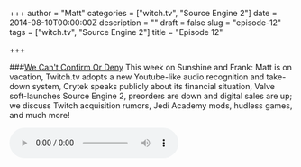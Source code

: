 +++
author = "Matt"
categories = ["witch.tv", "Source Engine 2"]
date = 2014-08-10T00:00:00Z
description = ""
draft = false
slug = "episode-12"
tags = ["witch.tv", "Source Engine 2"]
title = "Episode 12"

+++

###[We Can't Confirm Or Deny](http://files.podcast.geeksinprogress.com/files/podcasts/1/s01e12_WeCantConfirmOrDeny.mp3)
This week on Sunshine and Frank: Matt is on vacation, Twitch.tv adopts a new Youtube-like audio recognition and take-down system, Crytek speaks publicly about its financial situation, Valve soft-launches Source Engine 2, preorders are down and digital sales are up; we discuss Twitch acquisition rumors, Jedi Academy mods, hudless games, and much more!

<audio controls>
  <source src="http://files.podcast.geeksinprogress.com/files/podcasts/1/s01e12_WeCantConfirmOrDeny.mp3" 	type="audio/mpeg">
</audio>